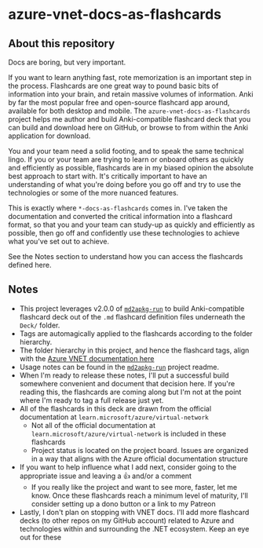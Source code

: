 # azure-vnet-docs-as-flashcards

## About this repository

Docs are boring, but very important.

If you want to learn anything fast, rote memorization is an important step in the process. Flashcards are one great way to pound basic bits of information into your brain, and retain massive volumes of information. Anki by far the most popular free and open-source flashcard app around, available for both desktop and mobile. The `azure-vnet-docs-as-flashcards` project helps me author and build Anki-compatible flashcard deck that you can build and download here on GitHub, or browse to from within the Anki application for download.

You and your team need a solid footing, and to speak the same technical lingo. If you or your team are trying to learn or onboard others as quickly and efficiently as possible, flashcards are in my biased opinion the absolute best approach to start with. It's critically important to have an understanding of what you're doing before you go off and try to use the technologies or some of the more nuanced features.

This is exactly where `*-docs-as-flashcards` comes in. I've taken the documentation and converted the critical information into a flashcard format, so that you and your team can study-up as quickly and efficiently as possible, then go off and confidently use these technologies to achieve what you've set out to achieve.

See the Notes section to understand how you can access the flashcards defined here.

## Notes

- This project leverages v2.0.0 of [`md2apkg-run`](https://github.com/asa55/md2apkg-run) to build Anki-compatible flashcard deck out of the `.md` flashcard definition files underneath the `Deck/` folder.
- Tags are automagically applied to the flashcards according to the folder hierarchy.
- The folder hierarchy in this project, and hence the flashcard tags, align with the [Azure VNET documentation here](https://docs.microsoft.com/en-us/azure/virtual-network/)
- Usage notes can be found in the [`md2apkg-run`](https://github.com/asa55/md2apkg-run) project readme.
- When I'm ready to release these notes, I'll put a successful build somewhere convenient and document that decision here. If you're reading this, the flashcards are coming along but I'm not at the point where I'm ready to tag a full release just yet.
- All of the flashcards in this deck are drawn from the official documentation at `learn.microsoft/azure/virtual-network`
  - Not all of the official documentation at `learn.microsoft/azure/virtual-network` is included in these flashcards
  - Project status is located on the project board. Issues are organized in a way that aligns with the Azure official documentation structure
- If you want to help influence what I add next, consider going to the appropriate issue and leaving a :+1: and/or a comment
  - If you really like the project and want to see more, faster, let me know. Once these flashcards reach a minimum level of maturity, I'll consider setting up a dono button or a link to my Patreon
- Lastly, I don't plan on stopping with VNET docs. I'll add more flashcard decks (to other repos on my GitHub account) related to Azure and technologies within and surrounding the .NET ecosystem. Keep an eye out for these
